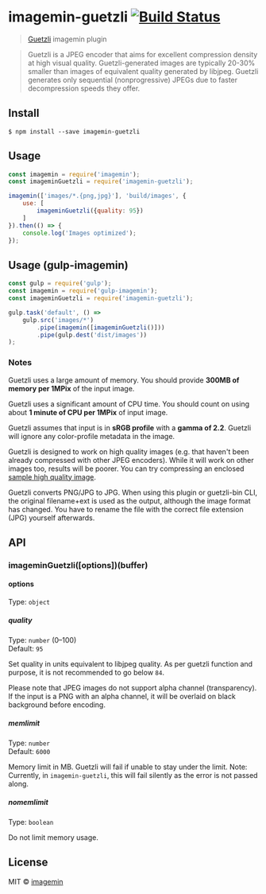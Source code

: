 # imagemin-guetzli [![Build Status](https://travis-ci.org/imagemin/imagemin-guetzli.svg?branch=master)](https://travis-ci.org/imagemin/imagemin-guetzli)

> [Guetzli](https://github.com/google/guetzli) imagemin plugin

> Guetzli is a JPEG encoder that aims for excellent compression density at high visual quality. Guetzli-generated images are typically 20-30% smaller than images of equivalent quality generated by libjpeg. Guetzli generates only sequential (nonprogressive) JPEGs due to faster decompression speeds they offer.


## Install

```
$ npm install --save imagemin-guetzli
```


## Usage

```js
const imagemin = require('imagemin');
const imageminGuetzli = require('imagemin-guetzli');

imagemin(['images/*.{png,jpg}'], 'build/images', {
    use: [
        imageminGuetzli({quality: 95})
    ]
}).then(() => {
    console.log('Images optimized');
});
```

## Usage (gulp-imagemin)

```js
const gulp = require('gulp');
const imagemin = require('gulp-imagemin');
const imageminGuetzli = require('imagemin-guetzli');

gulp.task('default', () =>
    gulp.src('images/*')
        .pipe(imagemin([imageminGuetzli()]))
        .pipe(gulp.dest('dist/images'))
);
```

### Notes

Guetzli uses a large amount of memory. You should provide **300MB of memory per 1MPix** of the input image.

Guetzli uses a significant amount of CPU time. You should count on using about **1 minute of CPU per 1MPix** of input image.

Guetzli assumes that input is in **sRGB profile** with a **gamma of 2.2**. Guetzli will ignore any color-profile metadata in the image.

Guetzli is designed to work on high quality images (e.g. that haven't
been already compressed with other JPEG encoders). While it will work on other
images too, results will be poorer. You can try compressing an enclosed [sample
high quality
image](https://github.com/google/guetzli/releases/download/v0/bees.png).

Guetzli converts PNG/JPG to JPG. When using this plugin or guetzli-bin CLI, the original filename+ext is used as the output, although the image format has changed. You have to rename the file with the correct file extension (JPG) yourself afterwards.

## API

### imageminGuetzli([options])(buffer)

#### options

Type: `object`

##### quality

Type: `number` (0–100)<br>
Default: `95`

Set quality in units equivalent to libjpeg quality. As per guetzli function and purpose, it is not recommended to go below `84`.

Please note that JPEG images do not support alpha channel (transparency). If the input is a PNG with an alpha channel, it will be overlaid on black background before encoding.

##### memlimit

Type: `number`<br>
Default: `6000`

Memory limit in MB. Guetzli will fail if unable to stay under the limit.
Note: Currently, in `imagemin-guetzli`, this will fail silently as the error is not passed along.

##### nomemlimit

Type: `boolean`<br>

Do not limit memory usage.

## License

MIT © [imagemin](https://github.com/imagemin)
